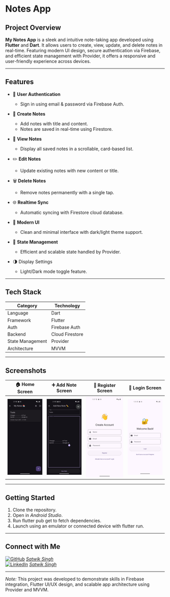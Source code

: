 # Notes App 

## Project Overview

**My Notes App** is a sleek and intuitive note-taking app developed using **Flutter** and **Dart**. It allows users to create, view, update, and delete notes in real-time. Featuring modern UI design, secure authentication via Firebase, and efficient state management with Provider, it offers a responsive and user-friendly experience across devices.

---

## Features

- 🔐 **User Authentication**
  - Sign in using email & password via Firebase Auth.

- 📝 **Create Notes**
  - Add notes with title and content.
  - Notes are saved in real-time using Firestore.

- 📃 **View Notes**
  - Display all saved notes in a scrollable, card-based list.

- ✏️ **Edit Notes**
  - Update existing notes with new content or title.

- 🗑️ **Delete Notes**
  - Remove notes permanently with a single tap.

- 🌐 **Realtime Sync**
  - Automatic syncing with Firestore cloud database.

- 🎨 **Modern UI**
  - Clean and minimal interface with dark/light theme support.

- 🧠 **State Management**
  - Efficient and scalable state handled by Provider.

- 🌗 Display Settings
  - Light/Dark mode toggle feature.

---

## Tech Stack

| Category         | Technology        |
|------------------|-------------------|
| Language         | Dart              |
| Framework        | Flutter           |
| Auth             | Firebase Auth     |
| Backend          | Cloud Firestore   |
| State Management | Provider          |
| Architecture     | MVVM              |

---

## Screenshots

| 🏠 Home Screen | ➕ Add Note Screen | 👤 Register Screen | 🔐 Login Screen |
|----------------|-------------------|---------------------|----------------|
| ![Home](screenshots/home.png) | ![Add_Note](screenshots/add_note.png) | ![Register](screenshots/register.png) | ![Login](screenshots/login.png) |

---

## Getting Started

1. Clone the repository.
2. Open in *Android Studio*.
3. Run flutter pub get to fetch dependencies.
4. Launch using an emulator or connected device with flutter run.


---

## Connect with Me

[![GitHub](https://img.shields.io/badge/GitHub-000?logo=github&logoColor=white)](https://github.com/ssatwik975) [*Satwik Singh*](https://github.com/ssatwik975)  
[![LinkedIn](https://img.shields.io/badge/LinkedIn-0077B5?logo=linkedin&logoColor=white)](https://www.linkedin.com/in/singhsatwik/) [*Satwik Singh*](https://www.linkedin.com/in/singhsatwik/)

---

 *Note:*  This project was developed to demonstrate skills in Firebase integration, Flutter UI/UX design, and scalable app architecture using Provider and MVVM.

